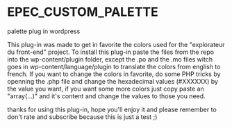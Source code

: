 # EPEC_CUSTOM_PALETTE
palette plug in wordpress

This plug-in was made to get in favorite the colors used for the "explorateur du front-end" project.
To install this plug-in paste the files from the repo into the wp-content/plugin folder, 
except the .po and the .mo files witch goes in wp-content/language/plugin to translate the colors from english to french.
If you want to change the colors in favorite, do some PHP tricks by openning the .php file and change the hexadecimal values (#XXXXXX)
by the value you want, if you want some more colors just copy paste an "array(...)" and it's content and change the values to those you need.

thanks for using this plug-in, hope you'll enjoy it and please remember to don't rate and subscribe because this is just a test ;)
